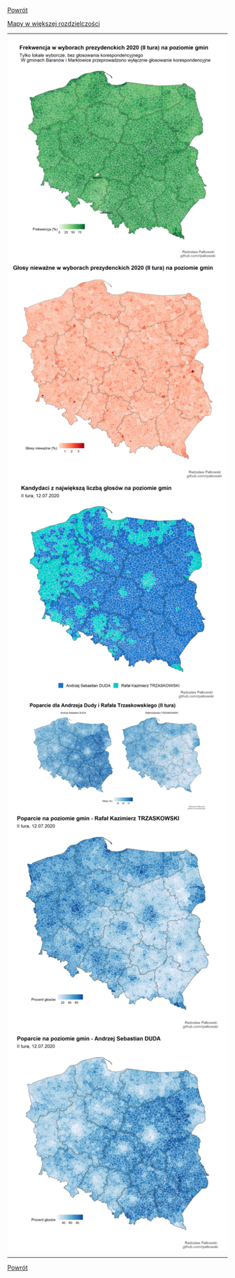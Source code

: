 [Powrót](./)

[Mapy w większej rozdzielczości](https://github.com/rpalkowski/wybory-2020/tree/master/I_tura)


------------------------------------------------------------------------

<img src="wykresy/frekwencja_mapa_II_tura-1.png" style="display: block; margin: auto;" />

<img src="wykresy/glosy_niewazne_II_tura-1.png" style="display: block; margin: auto;" />

<img src="wykresy/zwyciezcy_gminy_II_tura-1.png" style="display: block; margin: auto;" />

<img src="wykresy/poparcie_proc_II_tura-1.png" style="display: block; margin: auto;" />

<img src="wykresy/poparcie_proc_rt_II_tura-1.png" style="display: block; margin: auto;" />

<img src="wykresy/poparcie_proc_ad_II_tura-1.png" style="display: block; margin: auto;" />

------------------------------------------------------------------------


[Powrót](./)
